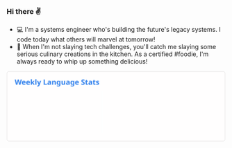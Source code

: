 ### Hi there ✌️

- 💻 I'm a systems engineer who's building the future's legacy systems. I code today what others will marvel at tomorrow!
- 🌱 When I'm not slaying tech challenges, you'll catch me slaying some serious culinary creations in the kitchen. As a certified #foodie, I'm always ready to whip up something delicious!

![Weekly Language Stats](https://raw.githubusercontent.com/mreimbold/mreimbold/main/images/wakatime_weekly_language_stats.svg "Weekly Language Stats")
